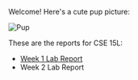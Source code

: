 Welcome! Here's a cute pup picture:

![Pup](https://w0.peakpx.com/wallpaper/655/697/HD-wallpaper-black-lab-with-gumboot-puppy-gumboot-animal-cute.jpg)

These are the reports for CSE 15L:

* [Week 1 Lab Report]()
* Week 2 Lab Report
